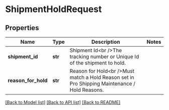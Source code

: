 # ShipmentHoldRequest

## Properties
Name | Type | Description | Notes
------------ | ------------- | ------------- | -------------
**shipment_id** | **str** | Shipment Id&lt;br /&gt;The tracking number or Unique Id of the shipment to hold. | 
**reason_for_hold** | **str** | Reason for Hold&lt;br /&gt;Must match a Hold Reason set in Pro Shipping Maintenance / Hold Reasons. | 

[[Back to Model list]](../README.md#documentation-for-models) [[Back to API list]](../README.md#documentation-for-api-endpoints) [[Back to README]](../README.md)

